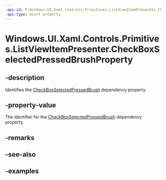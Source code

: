 ```yaml
---
-api-id: P:Windows.UI.Xaml.Controls.Primitives.ListViewItemPresenter.CheckBoxSelectedPressedBrushProperty
-api-type: winrt property
---
```


# Windows.UI.Xaml.Controls.Primitives.ListViewItemPresenter.CheckBoxSelectedPressedBrushProperty

<!--
public static Windows.UI.Xaml.DependencyProperty CheckBoxSelectedPressedBrushProperty { get; }
-->


## -description

Identifies the [CheckBoxSelectedPressedBrush](listviewitempresenter_checkboxselectedpressedbrush.md) dependency property.

## -property-value

The identifier for the [CheckBoxSelectedPressedBrush](listviewitempresenter_checkboxselectedpressedbrush.md) dependency property.

## -remarks

## -see-also

## -examples


